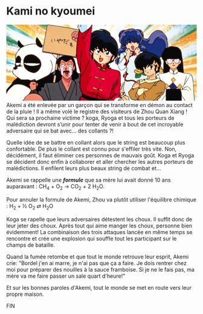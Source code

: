 # Kami no kyoumei
![story image](/assets/img/picture.jpg)
Akemi a été enlevée par un garçon qui se transforme en démon au contact de la pluie ! Il a même volé le registre des visiteurs de Zhou Quan Xiang ! Qui sera sa prochaine victime ? koga, Ryoga et tous les porteurs de malédiction devront s’unir pour tenter de venir à bout de cet incroyable adversaire qui se bat avec… des collants ?!

Quelle idée de se battre en collant alors que le string est beaucoup plus confortable. De plus le collant est connu pour s'effiler très vite. Non, décidément, il faut éliminer ces personnes de mauvais goût.
Koga et Ryoga se décident donc enfin à collaborer et aller chercher les autres porteurs de malédictions. Il enfilent leurs plus beaux string de combat et...

Akemi se rappelle une **_formule_** que sa mère lui avait donné 10 ans auparavant : CH<sub>4</sub> + O<sub>2</sub> &rarr; CO<sub>2</sub> + 2 H<sub>2</sub>O.

Pour annuler la formule de Akemi, Zhou va plutôt utiliser l'équilibre chimique : H<sub>2</sub> + &frac12; O<sub>2</sub> &rlarr; H<sub>2</sub>O

Koga se rapelle que leurs adversaires détestent les choux. Il suffit donc de leur jeter des choux. Après tout qui aime manger les choux, personne bien évidemment\!
La combinaison des trois attaques lancée en même temps se rencontre et crée une explosion qui souffle tout les participant sur le champs de bataille.

Quand la fumée retombe et que tout le monde retrouve leur esprit, Akemi crie: "Bordel j'en ai marre, je n'ai pas que ça a faire. Je dois rentrer chez moi pour préparer des nouilles à la sauce framboise. Si je ne le fais pas, ma mère va me faire passer un sale quart d'heure\!"

Et sur les bonnes paroles d'Akemi, tout le monde se met en route vers leur propre maison.

FIN
